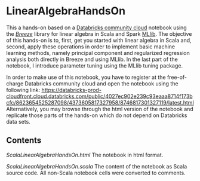 # LinearAlgebraHandsOn
This a hands-on based on a [Databricks community cloud](https://community.cloud.databricks.com) notebook using the [*Breeze*](https://github.com/scalanlp/breeze/) library for linear algebra in Scala and Spark [MLlib](https://spark.apache.org/docs/latest/mllib-guide.html). The objective of this hands-on is to, first, get you started with linear algebra in Scala and, second, apply these operations in order to implement basic machine learning methods, namely principal component and regularized regression analysis both directly in Breeze and using MLlib. In the last part of the notebook, I introduce parameter tuning using the MLlib tuning package. 

In order to make use of this notebook, you have to register at the free-of-charge Databricks community cloud and open the notebook using the following link:
https://databricks-prod-cloudfront.cloud.databricks.com/public/4027ec902e239c93eaaa8714f173bcfc/8623654525287098/4373605817327958/8746817301327119/latest.html
Alternatively, you may browse through the html version of the notebook and replicate those parts of the hands-on which do not depend on Databricks data sets. 

## Contents

*ScalaLinearAlgebraHandsOn.html* The notebook in html format.

*ScalaLinearAlgebraHandsOn.scala* The content of the notebook as Scala source code. All non-Scala notebook cells were converted to comments.
